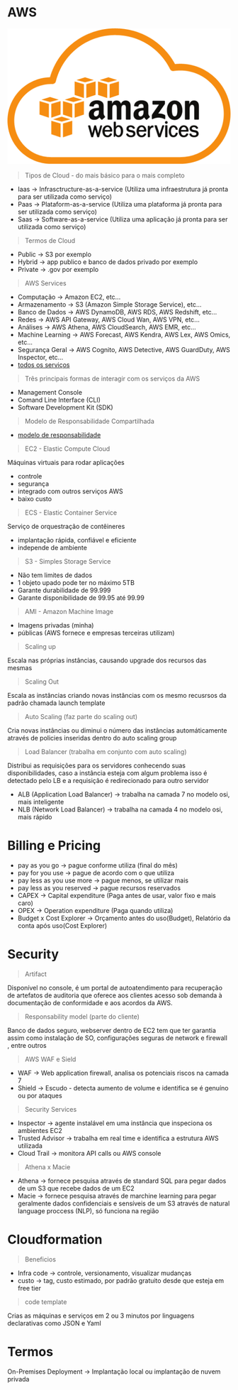 # AWS

![image](https://github.com/leandrobeandrade/aws-training/blob/master/aws-logo.png)

> Tipos de Cloud - do mais básico para o mais completo

- Iaas -> Infrasctructure-as-a-service (Utiliza uma infraestrutura já pronta para ser utilizada como serviço)
- Paas -> Plataform-as-a-service (Utiliza uma plataforma já pronta para ser utilizada como serviço)
- Saas -> Software-as-a-service (Utiliza uma aplicação já pronta para ser utilizada como serviço)

> Termos de Cloud

- Public -> S3 por exemplo
- Hybrid -> app publico e banco de dados privado por exemplo
- Private -> .gov por exemplo

> AWS Services

- Computação -> Amazon EC2, etc...
- Armazenamento -> S3 (Amazon Simple Storage Service), etc...
- Banco de Dados -> AWS DynamoDB, AWS RDS, AWS Redshift, etc...
- Redes -> AWS API Gateway, AWS Cloud Wan, AWS VPN, etc...
- Análises -> AWS Athena, AWS CloudSearch, AWS EMR, etc...
- Machine Learning -> AWS Forecast, AWS Kendra, AWS Lex, AWS Omics, etc...
- Segurança Geral -> AWS Cognito, AWS Detective, AWS GuardDuty, AWS Inspector, etc...
- [todos os serviços](https://aws.amazon.com/pt/products/?aws-products-all.sort-by=item.additionalFields.productNameLowercase&aws-products-all.sort-order=asc&awsf.re%3AInvent=*all&awsf.Free%20Tier%20Type=*all&awsf.tech-category=*all)

> Três principais formas de interagir com os serviços da AWS

- Management Console
- Comand Line Interface (CLI)
- Software Development Kit (SDK)

> Modelo de Responsabilidade Compartilhada

- [modelo de responsabilidade](https://aws.amazon.com/pt/compliance/shared-responsibility-model/)

> EC2 - Elastic Compute Cloud

Máquinas virtuais para rodar aplicações

- controle
- segurança
- integrado com outros serviços AWS
- baixo custo

> ECS - Elastic Container Service

Serviço de orquestração de contêineres

- implantação rápida, confiável e eficiente
- independe de ambiente 

> S3 - Simples Storage Service

- Não tem limites de dados
- 1 objeto upado pode ter no máximo 5TB
- Garante durabilidade de 99.999
- Garante disponibilidade de 99.95 até 99.99

> AMI - Amazon Machine Image

- Imagens privadas (minha) 
- públicas (AWS fornece e empresas terceiras utilizam)

> Scaling up

Escala nas próprias instâncias, causando upgrade dos recursos das mesmas

> Scaling Out

Escala as instâncias criando novas instâncias com os mesmo recusrsos da padrão chamada launch template

> Auto Scaling (faz parte do scaling out)

Cria novas instâncias ou diminui o número das instâncias automáticamente através de policies inseridas dentro do auto scaling group

> Load Balancer (trabalha em conjunto com auto scaling)

Distribui as requisições para os servidores conhecendo suas disponibilidades, caso a instância esteja com algum problema isso é detectado pelo LB e a requisição é redirecionado para outro servidor

- ALB (Application Load Balancer) -> trabalha na camada 7 no modelo osi, mais inteligente
- NLB (Network Load Balancer) -> trabalha na camada 4 no modelo osi, mais rápido

#  Billing e Pricing

- pay as you go -> pague conforme utiliza (final do mês)
- pay for you use -> pague de acordo com o que utiliza
- pay less as you use more -> pague menos, se utilizar mais
- pay less as you reserved -> pague recursos reservados
- CAPEX -> Capital expenditure (Paga antes de usar, valor fixo e mais caro)
- OPEX -> Operation expenditure (Paga quando utiliza)
- Budget x Cost Explorer -> Orçamento antes do uso(Budget), Relatório da conta após uso(Cost Explorer)

# Security 

> Artifact

Disponível no console, é um portal de autoatendimento para recuperação de artefatos de auditoria que oferece aos clientes acesso sob demanda à documentação de conformidade e aos acordos da AWS.

> Responsability model (parte do cliente)

Banco de dados seguro, webserver dentro de EC2 tem que ter garantia assim como instalação de SO, configurações seguras de network e firewall , entre outros

> AWS WAF e Sield

- WAF -> Web application firewall, analisa os potenciais riscos na camada 7
- Shield -> Escudo - detecta aumento de volume e identifica se é genuíno ou por ataques

> Security Services

- Inspector -> agente instalável em uma instância que inspeciona os ambientes EC2
- Trusted Advisor -> trabalha em real time e identifica a estrutura AWS utilizada
- Cloud Trail -> monitora API calls ou AWS console

> Athena x Macie

- Athena -> fornece pesquisa através de standard SQL para pegar dados de um S3 que recebe dados de um EC2
- Macie -> fornece pesquisa através de marchine learning para pegar geralmente dados confidenciais e sensíveis de um S3 através de natural language proccess (NLP), só funciona na região

# Cloudformation

> Beneficios

- Infra code -> controle, versionamento, visualizar mudanças
- custo -> tag, custo estimado, por padrão gratuito desde que esteja em free tier

> code template

Crias as máquinas e serviços em 2 ou 3 minutos por linguagens declarativas como JSON e Yaml

# Termos

On-Premises Deployment -> Implantação local ou implantação de nuvem privada
